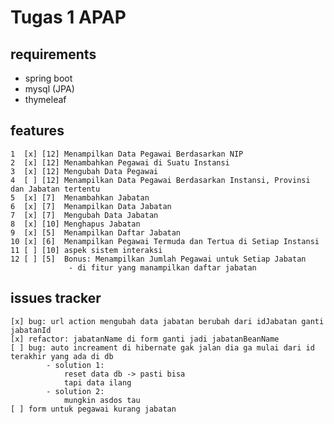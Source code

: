 # Tugas 1 APAP

## requirements
- spring boot
- mysql (JPA)
- thymeleaf

## features
    1  [x] [12] ​Menampilkan Data Pegawai Berdasarkan NIP
    2  [x] [12] ​Menambahkan Pegawai di Suatu Instansi
    3  [x] [12] ​Mengubah Data Pegawai
    4  [ ] [12] Menampilkan Data Pegawai Berdasarkan Instansi, Provinsi dan Jabatan tertentu 
    5  [x] [7] ​ Menambahkan Jabatan    
    6  [x] [7] ​ Menampilkan Data Jabatan    
    7  [x] [7] ​ Mengubah Data Jabatan
    8  [x] [10] ​Menghapus Jabatan    
    9  [x] [5] ​ Menampilkan Daftar Jabatan
    10 [x] [6] ​ Menampilkan Pegawai Termuda dan Tertua di Setiap Instansi
    11 [ ] [10] aspek sistem interaksi
    12 [ ] [5]  Bonus: Menampilkan Jumlah Pegawai untuk Setiap Jabatan
                 - di fitur yang manampilkan daftar jabatan

## issues tracker
    [x] bug: url action mengubah data jabatan berubah dari idJabatan ganti jabatanId
    [x] refactor: jabatanName di form ganti jadi jabatanBeanName
    [ ] bug: auto increament di hibernate gak jalan dia ga mulai dari id terakhir yang ada di db
            - solution 1:
                reset data db -> pasti bisa
                tapi data ilang
            - solution 2:
                mungkin asdos tau
    [ ] form untuk pegawai kurang jabatan
